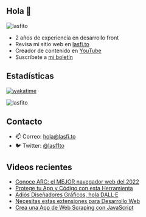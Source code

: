 
## Hola 👋

 
<img src="https://komarev.com/ghpvc/?username=lasfito&label=Profile%20views&color=0e75b6&style=flat" alt="lasfito" /> 



  - 2 años de experiencia en desarrollo front
  - Revisa mi sitio web en [lasfi.to](https://lasfi.to)
  - Creador de contenido en [YouTube](https://www.youtube.com/channel/UCwfeUZwjfNsIFqFURiqkLSw)
  - Suscríbete a <a href="http://s.1-2-3.dev"  target="_blank"> mi boletín </a>





<!-- Estadísticas

[![Lasfitos's GitHub stats](https://github-readme-stats.vercel.app/api?username=lasfito&hide=prs,issues,contribs&count_private=true&show_icons=true&theme=vue_dark&locale=es&hide_title=false&include_all_commits=true&custom_title=numericos)](https://github.com/anuraghazra/github-readme-stats)
-->

 
  

## Estadísticas
[![wakatime](https://wakatime.com/badge/user/5f64052e-88c6-4b16-a87a-e9f52142e69a.svg)](https://wakatime.com/@5f64052e-88c6-4b16-a87a-e9f52142e69a)




<img align="center" src="https://github-readme-stats.vercel.app/api/top-langs?username=lasfito&show_icons=true&locale=es&layout=compact&langs_count=4&theme=nord&custom_title=Stack+segun+Github" alt="lasfito" /> 




## Contacto

- 📫 Correo: <a href='mailto:hola@lasfi.to '> hola@lasfi.to</a>
- 🐦 Twitter: <a href="https://twitter.com/lasf1to" target="blank"> @lasf1to</a>


## Videos recientes
<!-- BLOG-POST-LIST:START -->
- [Conoce ARC: el MEJOR navegador web del 2022](https://www.youtube.com/watch?v=BgE-i2AumLs)
- [Protege tu App y Código con esta Herramienta](https://www.youtube.com/watch?v=EfMWXK0oUQ4)
- [Adiós Diseñadores Gráficos, hola DALL·E](https://www.youtube.com/watch?v=s6Q_7CXstlY)
- [Necesitas estas extensiones para Desarrollo Web](https://www.youtube.com/watch?v=2Hw7RD07GFk)
- [Crea una App de Web Scraping con JavaScript](https://www.youtube.com/watch?v=OX2LQRP82lk)
<!-- BLOG-POST-LIST:END -->











  
